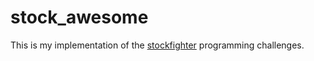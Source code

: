 # stock_awesome
This is my implementation of the [stockfighter](https://www.stockfighter.io/) programming challenges. 
